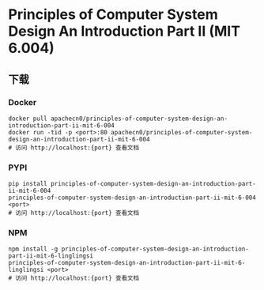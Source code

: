 # Principles of Computer System Design An Introduction Part II (MIT 6.004)

## 下载

### Docker

```
docker pull apachecn0/principles-of-computer-system-design-an-introduction-part-ii-mit-6-004
docker run -tid -p <port>:80 apachecn0/principles-of-computer-system-design-an-introduction-part-ii-mit-6-004
# 访问 http://localhost:{port} 查看文档
```

### PYPI

```
pip install principles-of-computer-system-design-an-introduction-part-ii-mit-6-004
principles-of-computer-system-design-an-introduction-part-ii-mit-6-004 <port>
# 访问 http://localhost:{port} 查看文档
```

### NPM

```
npm install -g principles-of-computer-system-design-an-introduction-part-ii-mit-6-linglingsi
principles-of-computer-system-design-an-introduction-part-ii-mit-6-linglingsi <port>
# 访问 http://localhost:{port} 查看文档
```